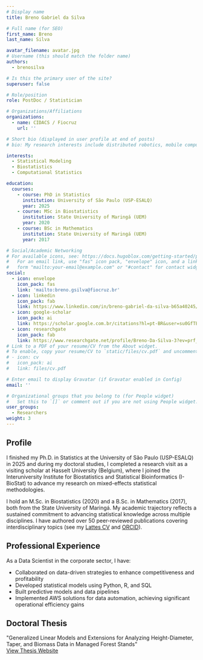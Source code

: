 ```yaml
---
# Display name
title: Breno Gabriel da Silva

# Full name (for SEO)
first_name: Breno
last_name: Silva

avatar_filename: avatar.jpg
# Username (this should match the folder name)
authors:
  - brenosilva

# Is this the primary user of the site?
superuser: false

# Role/position
role: PostDoc / Statistician

# Organizations/Affiliations
organizations:
  - name: CIDACS / Fiocruz
    url: ''

# Short bio (displayed in user profile at end of posts)
# bio: My research interests include distributed robotics, mobile computing and programmable matter.

interests:
  - Statistical Modeling
  - Biostatistics
  - Computational Statistics

education:
  courses:
    - course: PhD in Statistics 
      institution: University of São Paulo (USP-ESALQ)
      year: 2025
    - course: MSc in Biostatistics
      institution: State University of Maringá (UEM)
      year: 2020
    - course: BSc in Mathematics 
      institution: State University of Maringá (UEM)
      year: 2017

# Social/Academic Networking
# For available icons, see: https://docs.hugoblox.com/getting-started/page-builder/#icons
#   For an email link, use "fas" icon pack, "envelope" icon, and a link in the
#   form "mailto:your-email@example.com" or "#contact" for contact widget.
social:
  - icon: envelope
    icon_pack: fas
    link: 'mailto:breno.gsilva@fiocruz.br'
  - icon: linkedin
    icon_pack: fab
    link: https://www.linkedin.com/in/breno-gabriel-da-silva-b65a40245/
  - icon: google-scholar
    icon_pack: ai
    link: https://scholar.google.com.br/citations?hl=pt-BR&user=su0GfTEAAAAJ
  - icon: researchgate
    icon_pack: fab
    link: https://www.researchgate.net/profile/Breno-Da-Silva-3?ev=prf_overview.
# Link to a PDF of your resume/CV from the About widget.
# To enable, copy your resume/CV to `static/files/cv.pdf` and uncomment the lines below.
# - icon: cv
#   icon_pack: ai
#   link: files/cv.pdf

# Enter email to display Gravatar (if Gravatar enabled in Config)
email: ''

# Organizational groups that you belong to (for People widget)
#   Set this to `[]` or comment out if you are not using People widget.
user_groups:
  - Researchers
weight: 3
---
```


## Profile  
I finished my Ph.D. in Statistics at the University of São Paulo (USP-ESALQ) in 2025 and during my doctoral studies, I completed a research visit as a visiting scholar at Hasselt University (Belgium), where I joined the Interuniversity Institute for Biostatistics and Statistical Bioinformatics (I-BioStat) to advance my research on mixed-effects statistical methodologies.  

I hold an M.Sc. in Biostatistics (2020) and a B.Sc. in Mathematics (2017), both from the State University of Maringá. My academic trajectory reflects a sustained commitment to advancing statistical knowledge across multiple disciplines. I have authored over 50 peer-reviewed publications covering interdisciplinary topics (see my [Lattes CV](http://lattes.cnpq.br/0979747665756033) and [ORCID](https://orcid.org/0000-0002-8322-9235)).

## Professional Experience  
As a Data Scientist in the corporate sector, I have:  

- Collaborated on data-driven strategies to enhance competitiveness and profitability  
- Developed statistical models using Python, R, and SQL  
- Built predictive models and data pipelines  
- Implemented AWS solutions for data automation, achieving significant operational efficiency gains  


## Doctoral Thesis  
"Generalized Linear Models and Extensions for Analyzing Height-Diameter, Taper, and Biomass Data in Managed Forest Stands"  
[View Thesis Website](https://www.teses.usp.br/teses/disponiveis/11/11134/tde-12052025-160411/pt-br.php)  
